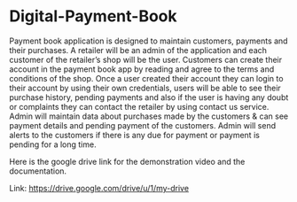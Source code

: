 # Digital-Payment-Book
Payment book application is designed to maintain customers, payments and their purchases. A retailer will be an admin of the application and each customer of the retailer’s shop will be the user. Customers can create their account in the payment book app by reading and agree to the terms and conditions of the shop.
Once a user created their account they can login to their account by using their own credentials, users will be able to see their purchase history, pending payments and also if the user is having any doubt or complaints they can contact the retailer by using contact us service. Admin will maintain data about purchases made by the customers & can see payment details and pending payment of the customers. Admin will send alerts to the customers if there is any due for payment or payment is pending for a long time.



Here is the google drive link for the demonstration video and the documentation.


Link:  https://drive.google.com/drive/u/1/my-drive
